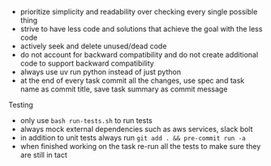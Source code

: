 - prioritize simplicity and readability over checking every single possible thing
- strive to have less code and solutions that achieve the goal with the less code
- actively seek and delete unused/dead code
- do not account for backward compatibility and do not create additional code to support backward compatibility
- always use uv run python instead of just python
- at the end of every task commit all the changes, use spec and task name as commit title, save task summary as commit message

Testing
- only use `bash run-tests.sh` to run tests
- always mock external dependencies such as aws services, slack bolt
- in addition to unit tests always run `git add . && pre-commit run -a`
- when finished working on the task re-run all the tests to make sure they are still in tact